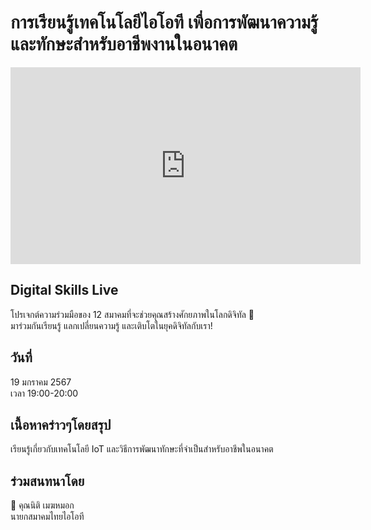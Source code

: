 # การเรียนรู้เทคโนโลยีไอโอที เพื่อการพัฒนาความรู้และทักษะสำหรับอาชีพงานในอนาคต
<iframe width="560" height="315" src="https://www.youtube.com/embed/xfVW1SIPCnA?si=HRYlZxI-kLPr_jXm" title="YouTube video player" frameborder="0" allow="accelerometer; autoplay; clipboard-write; encrypted-media; gyroscope; picture-in-picture; web-share" referrerpolicy="strict-origin-when-cross-origin" allowfullscreen></iframe>

## Digital Skills Live
โปรเจกต์ความร่วมมือของ 12 สมาคมที่จะช่วยคุณสร้างศักยภาพในโลกดิจิทัล 🚀  
มาร่วมกันเรียนรู้ แลกเปลี่ยนความรู้ และเติบโตในยุคดิจิทัลกับเรา!

## วันที่
19 มกราคม 2567  
เวลา 19:00-20:00

## เนื้อหาคร่าวๆโดยสรุป
เรียนรู้เกี่ยวกับเทคโนโลยี IoT และวิธีการพัฒนาทักษะที่จำเป็นสำหรับอาชีพในอนาคต

## ร่วมสนทนาโดย
🔹 คุณนิติ เมฆหมอก  
นายกสมาคมไทยไอโอที